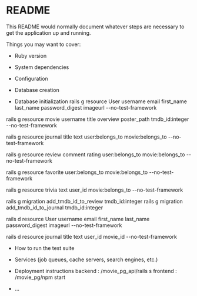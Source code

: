 # README

This README would normally document whatever steps are necessary to get the
application up and running.

Things you may want to cover:

* Ruby version

* System dependencies

* Configuration

* Database creation

* Database initialization
rails g resource User username email first_name last_name password_digest imageurl --no-test-framework

rails g resource movie username title overview poster_path tmdb_id:integer --no-test-framework

rails g resource journal title text user:belongs_to movie:belongs_to --no-test-framework

rails g resource review comment rating user:belongs_to movie:belongs_to --no-test-framework

rails g resource favorite user:belongs_to movie:belongs_to --no-test-framework

rails g resource trivia text user_id movie:belongs_to --no-test-framework

rails g migration add_tmdb_id_to_review tmdb_id:integer
rails g migration add_tmdb_id_to_journal tmdb_id:integer

rails d resource User username email first_name last_name password_digest imageurl --no-test-framework

rails d resource journal title text user_id movie_id --no-test-framework


<!-- rails g scaffold User username email first_name last_name password_digest imageurl --no-test-framework -->

* How to run the test suite

* Services (job queues, cache servers, search engines, etc.)

* Deployment instructions
backend : /movie_pg_api/rails s
frontend : /movie_pg/npm start
* ...
